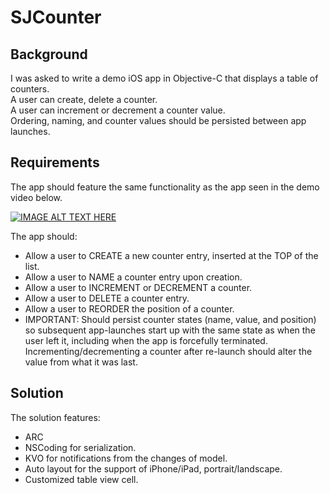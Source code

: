 # SJCounter

## Background
I was asked to write a demo iOS app in Objective-C that displays a table of counters. <br> 
A user can create, delete a counter. <br>
A user can increment or decrement a counter value. <br>
Ordering, naming, and counter values should be persisted between app launches.

## Requirements
The app should feature the same functionality as the app seen in the demo video below.

[![IMAGE ALT TEXT HERE](https://img.youtube.com/vi/sLMPuT0Dqa4/0.jpg)](https://www.youtube.com/watch?v=sLMPuT0Dqa4)

The app should:<br>
- Allow a user to CREATE a new counter entry, inserted at the TOP of the list.<br>
- Allow a user to NAME a counter entry upon creation.<br>
- Allow a user to INCREMENT or DECREMENT a counter.<br>
- Allow a user to DELETE a counter entry.<br>
- Allow a user to REORDER the position of a counter.<br>
- IMPORTANT: Should persist counter states (name, value, and position)
   so subsequent app-launches start up with the same state as when the user left it, including when the app is forcefully terminated. Incrementing/decrementing a counter after re-launch should alter the value from what it was last.
  
## Solution
The solution features:
- ARC
- NSCoding for serialization.
- KVO for notifications from the changes of model.
- Auto layout for the support of iPhone/iPad, portrait/landscape.
- Customized table view cell.
